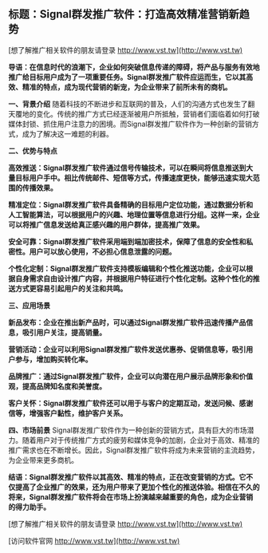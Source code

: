 ## **标题：Signal群发推广软件：打造高效精准营销新趋势**

[想了解推广相关软件的朋友请登录 http://www.vst.tw](http://www.vst.tw)

**导语：在信息时代的浪潮下，企业如何突破信息传递的障碍，将产品与服务有效地推广给目标用户成为了一项重要任务。Signal群发推广软件应运而生，它以其高效、精准的特点，成为现代营销的新宠，为企业带来了前所未有的商机。**

**一、背景介绍**
随着科技的不断进步和互联网的普及，人们的沟通方式也发生了翻天覆地的变化。传统的推广方式已经逐渐被用户所抵触，营销者们面临着如何打破媒体封锁、抓住用户注意力的困境。而Signal群发推广软件作为一种创新的营销方式，成为了解决这一难题的利器。

**二、优势与特点**

**高效推送：Signal群发推广软件通过信号传输技术，可以在瞬间将信息推送到大量目标用户手中。相比传统邮件、短信等方式，传播速度更快，能够迅速实现大范围的传播效果。**

**精准定位：Signal群发推广软件具备精确的目标用户定位功能，通过数据分析和人工智能算法，可以根据用户的兴趣、地理位置等信息进行分组。这样一来，企业可以将推广信息发送给真正感兴趣的用户群体，提高推广效果。**

**安全可靠：Signal群发推广软件采用端到端加密技术，保障了信息的安全性和私密性。用户可以放心使用，不必担心信息泄露的问题。**

**个性化定制：Signal群发推广软件支持模板编辑和个性化推送功能，企业可以根据自身需求自由设计推广内容，并根据用户特征进行个性化定制。这种个性化的推送方式更容易引起用户的关注和共鸣。**

**三、应用场景**

**新品发布：企业在推出新产品时，可以通过Signal群发推广软件迅速传播产品信息，吸引用户关注，提高销量。**

**营销活动：企业可以利用Signal群发推广软件发送优惠券、促销信息等，吸引用户参与，增加购买转化率。**

**品牌推广：通过Signal群发推广软件，企业可以向潜在用户展示品牌形象和价值观，提高品牌知名度和美誉度。**

**客户关怀：Signal群发推广软件还可以用于与客户的定期互动，发送问候、感谢信等，增强客户黏性，维护客户关系。**

**四、市场前景**
Signal群发推广软件作为一种创新的营销方式，具有巨大的市场潜力。随着用户对于传统推广方式的疲劳和媒体竞争的加剧，企业对于高效、精准的推广需求也在不断增长。因此，Signal群发推广软件将成为未来营销的主流趋势，为企业带来更多商机。

**结语：Signal群发推广软件以其高效、精准的特点，正在改变营销的方式。它不仅提高了企业推广的效果，还为用户带来了更加个性化的推送体验。相信在不久的将来，Signal群发推广软件将会在市场上扮演越来越重要的角色，成为企业营销的得力助手。**

[想了解推广相关软件的朋友请登录 http://www.vst.tw](http://www.vst.tw)


[访问软件官网 http://www.vst.tw](http://www.vst.tw)
